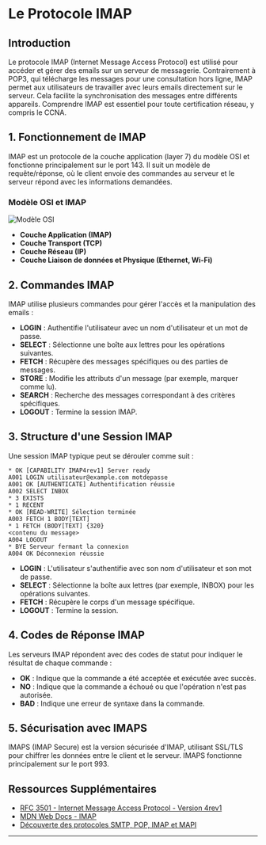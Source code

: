 # Le Protocole IMAP

## Introduction

Le protocole IMAP (Internet Message Access Protocol) est utilisé pour accéder et gérer des emails sur un serveur de messagerie. Contrairement à POP3, qui télécharge les messages pour une consultation hors ligne, IMAP permet aux utilisateurs de travailler avec leurs emails directement sur le serveur. Cela facilite la synchronisation des messages entre différents appareils. Comprendre IMAP est essentiel pour toute certification réseau, y compris le CCNA.

## 1. Fonctionnement de IMAP

IMAP est un protocole de la couche application (layer 7) du modèle OSI et fonctionne principalement sur le port 143. Il suit un modèle de requête/réponse, où le client envoie des commandes au serveur et le serveur répond avec les informations demandées.

### Modèle OSI et IMAP
![Modèle OSI](https://www.a10networks.com/wp-content/uploads/osi-network-model-protocol-and-services-1-1024x866.png)

- **Couche Application (IMAP)**
- **Couche Transport (TCP)**
- **Couche Réseau (IP)**
- **Couche Liaison de données et Physique (Ethernet, Wi-Fi)**

## 2. Commandes IMAP

IMAP utilise plusieurs commandes pour gérer l'accès et la manipulation des emails :

- **LOGIN** : Authentifie l'utilisateur avec un nom d'utilisateur et un mot de passe.
- **SELECT** : Sélectionne une boîte aux lettres pour les opérations suivantes.
- **FETCH** : Récupère des messages spécifiques ou des parties de messages.
- **STORE** : Modifie les attributs d'un message (par exemple, marquer comme lu).
- **SEARCH** : Recherche des messages correspondant à des critères spécifiques.
- **LOGOUT** : Termine la session IMAP.

## 3. Structure d'une Session IMAP

Une session IMAP typique peut se dérouler comme suit :

```plaintext
* OK [CAPABILITY IMAP4rev1] Server ready
A001 LOGIN utilisateur@example.com motdepasse
A001 OK [AUTHENTICATE] Authentification réussie
A002 SELECT INBOX
* 3 EXISTS
* 1 RECENT
* OK [READ-WRITE] Sélection terminée
A003 FETCH 1 BODY[TEXT]
* 1 FETCH (BODY[TEXT] {320}
<contenu du message>
A004 LOGOUT
* BYE Serveur fermant la connexion
A004 OK Déconnexion réussie
```

- **LOGIN** : L'utilisateur s'authentifie avec son nom d'utilisateur et son mot de passe.
- **SELECT** : Sélectionne la boîte aux lettres (par exemple, INBOX) pour les opérations suivantes.
- **FETCH** : Récupère le corps d'un message spécifique.
- **LOGOUT** : Termine la session.

## 4. Codes de Réponse IMAP

Les serveurs IMAP répondent avec des codes de statut pour indiquer le résultat de chaque commande :

- **OK** : Indique que la commande a été acceptée et exécutée avec succès.
- **NO** : Indique que la commande a échoué ou que l'opération n'est pas autorisée.
- **BAD** : Indique une erreur de syntaxe dans la commande.

## 5. Sécurisation avec IMAPS

IMAPS (IMAP Secure) est la version sécurisée d'IMAP, utilisant SSL/TLS pour chiffrer les données entre le client et le serveur. IMAPS fonctionne principalement sur le port 993.

## Ressources Supplémentaires

- [RFC 3501 - Internet Message Access Protocol - Version 4rev1](https://tools.ietf.org/html/rfc3501)
- [MDN Web Docs - IMAP](https://developer.mozilla.org/en-US/docs/Glossary/IMAP)
- [Découverte des protocoles SMTP, POP, IMAP et MAPI](https://www.it-connect.fr/messagerie-decouverte-des-protocoles-smtp-pop-imap-et-mapi//)

---